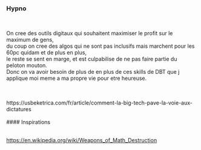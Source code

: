 ### Hypno
<br>

On cree des outils digitaux qui souhaitent maximiser le profit sur le maximum de gens, <br>
du coup on cree des algos qui ne sont pas inclusifs mais marchent pour les 60pc quidam et de plus en plus,  <br>
le reste se sent en marge,  et est culpabilise de ne pas faire partie du peloton mouton.  <br>
Donc on va avoir besoin de plus de en plus de ces skills de DBT que j applique moi meme a ma propre vie pour etre heureuse.  <br>

<br>
<br>
https://usbeketrica.com/fr/article/comment-la-big-tech-pave-la-voie-aux-dictatures 
<br>
<br>
#### Inspirations <br>
<br>

https://en.wikipedia.org/wiki/Weapons_of_Math_Destruction
<br>
